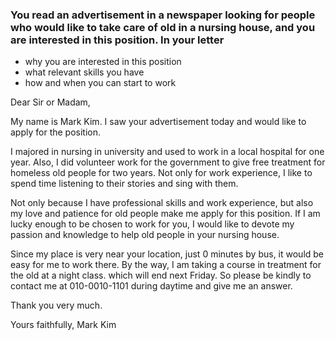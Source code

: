 ### You read an advertisement in a newspaper looking for people who would like to take care of old in a nursing house, and you are interested in this position. In your letter

- why you are interested in this position
- what relevant skills you have
- how and when you can start to work

Dear Sir or Madam,

My name is Mark Kim. I saw your advertisement today and would like to apply for the position.

I majored in nursing in university and used to work in a local hospital for one year. Also, I did volunteer work for the government to give free treatment for homeless old people for two years. Not only for work experience, I like to spend time listening to their stories and sing with them.

Not only because I have professional skills and work experience, but also my love and patience for old people make me apply for this position. If I am lucky enough to be chosen to work for you, I would like to devote my passion and knowledge to help old people in your nursing house.

Since my place is very near your location, just 0 minutes by bus, it would be easy for me to work there. By the way, I am taking a course in treatment for the old at a night class. which will end next Friday. So please be kindly to contact me at 010-0010-1101 during daytime and give me an answer.

Thank you very much.

Yours faithfully,
Mark Kim
